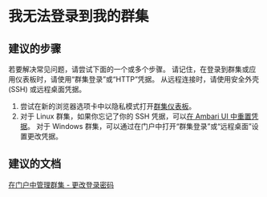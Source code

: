 <properties
    pageTitle="I can't log in to my cluster"
    description="我无法登录到我的群集"
    service="microsoft.hdinsight"
    resource="clusters"
    authors="matt1883"
    displayOrder="2"
    selfHelpType="resource"
    supportTopicIds="32511211"
    resourceTags=""
    productPesIds="15078"
    cloudEnvironments="public"
/>


# 我无法登录到我的群集
<a id="i-cant-log-in-to-my-cluster" class="xliff"></a>

## **建议的步骤**
<a id="recommended-steps" class="xliff"></a>
 若要解决常见问题，请尝试下面的一个或多个步骤。  请记住，在登录到群集或应用仪表板时，请使用“群集登录”或“HTTP”凭据。  从远程连接时，请使用安全外壳 (SSH) 或远程桌面凭据。
 
 1. 尝试在新的浏览器选项卡中以隐私模式打开[群集仪表板](data-blade:Microsoft_Azure_HDInsight.DashboardBlade)。
 2. 对于 Linux 群集，如果你忘记了你的 SSH 凭据，可以[在 Ambari UI 中重置凭据](https://azure.microsoft.com/documentation/articles/hdinsight-administer-use-portal-linux/#change-passwords)。  对于 Windows 群集，可以通过在门户中打开“群集登录”或“远程桌面”设置更改凭据。

## **建议的文档**
<a id="recommended-documents" class="xliff"></a>
[在门户中管理群集 - 更改登录密码](https://azure.microsoft.com/documentation/articles/hdinsight-administer-use-portal-linux/#change-passwords)<br>

